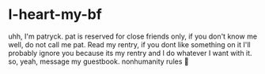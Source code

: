 # I-heart-my-bf
uhh, I'm patryck. pat is reserved for close friends only, if you don't know me well, do not call me pat. Read my rentry, if you dont like something on it I'll probably ignore you because its my rentry and I do whatever I want with it. so, yeah, message my guestbook. nonhumanity rules 💪
